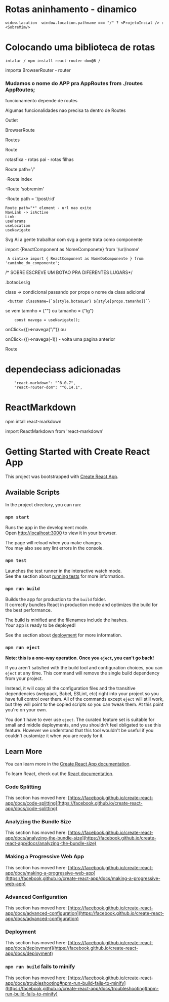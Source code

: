 # Rotas aninhamento - dinamico

    widow.lacation  window.location.pathname === "/" ? <ProjetoIncial /> : <SobreMim/>
     
# Colocando uma biblioteca de rotas  
    intalar / npm install react-router-dom@6 /

importa BrowserRouter - router 

<h3>Mudamos o nome do APP pra AppRoutes from ./routes AppRoutes;</h3>

funcionamento depende de routes

Algumas funcionalidades nao precisa ta dentro de Routes


Outlet

BrowserRoute

Routes

Route 

rotasfixa - rotas pai - rotas  filhas

Route path='/'

-Route index 

-Route 'sobremim'

-Route path = '/post/:id'



    Route path="*" element - url nao exite
    NavLink -> isActive
    Link-
    useParams
    useLocation
    useNavigate


Svg Ai a gente trabalhar com svg a gente trata como componente

import {ReactComponent as NomeComponete} from '/url/nome'

     A sintaxe import { ReactComponent as NomeDoComponente } from 'caminho_do_componente';


/* SOBRE ESCREVE UM BOTAO PRA DIFERENTES LUGARS*/

.botaoLer.lg

class -> condicional passando por props o nome da class adicional 

     <button className={`${style.botaoLer} ${style[props.tamanho]}`} 

se vem tamnho = {""} ou tamanho = {"lg"}


        const navega = useNavigate();
onClick={()=>navega("/")} 
 ou

onClick={()=>navega(-1)} - volta uma pagina anterior 



Route 

# dependeciass adicionadas

        "react-markdown": "^8.0.7",
        "react-router-dom": "^6.14.1",


# ReactMarkdown
 npm intall react-markdown

 import ReactMarkdown from 'react-markdown'


# Getting Started with Create React App

This project was bootstrapped with [Create React App](https://github.com/facebook/create-react-app).

## Available Scripts

In the project directory, you can run:

### `npm start`

Runs the app in the development mode.\
Open [http://localhost:3000](http://localhost:3000) to view it in your browser.

The page will reload when you make changes.\
You may also see any lint errors in the console.

### `npm test`

Launches the test runner in the interactive watch mode.\
See the section about [running tests](https://facebook.github.io/create-react-app/docs/running-tests) for more information.

### `npm run build`

Builds the app for production to the `build` folder.\
It correctly bundles React in production mode and optimizes the build for the best performance.

The build is minified and the filenames include the hashes.\
Your app is ready to be deployed!

See the section about [deployment](https://facebook.github.io/create-react-app/docs/deployment) for more information.

### `npm run eject`

**Note: this is a one-way operation. Once you `eject`, you can't go back!**

If you aren't satisfied with the build tool and configuration choices, you can `eject` at any time. This command will remove the single build dependency from your project.

Instead, it will copy all the configuration files and the transitive dependencies (webpack, Babel, ESLint, etc) right into your project so you have full control over them. All of the commands except `eject` will still work, but they will point to the copied scripts so you can tweak them. At this point you're on your own.

You don't have to ever use `eject`. The curated feature set is suitable for small and middle deployments, and you shouldn't feel obligated to use this feature. However we understand that this tool wouldn't be useful if you couldn't customize it when you are ready for it.

## Learn More

You can learn more in the [Create React App documentation](https://facebook.github.io/create-react-app/docs/getting-started).

To learn React, check out the [React documentation](https://reactjs.org/).

### Code Splitting

This section has moved here: [https://facebook.github.io/create-react-app/docs/code-splitting](https://facebook.github.io/create-react-app/docs/code-splitting)

### Analyzing the Bundle Size

This section has moved here: [https://facebook.github.io/create-react-app/docs/analyzing-the-bundle-size](https://facebook.github.io/create-react-app/docs/analyzing-the-bundle-size)

### Making a Progressive Web App

This section has moved here: [https://facebook.github.io/create-react-app/docs/making-a-progressive-web-app](https://facebook.github.io/create-react-app/docs/making-a-progressive-web-app)

### Advanced Configuration

This section has moved here: [https://facebook.github.io/create-react-app/docs/advanced-configuration](https://facebook.github.io/create-react-app/docs/advanced-configuration)

### Deployment

This section has moved here: [https://facebook.github.io/create-react-app/docs/deployment](https://facebook.github.io/create-react-app/docs/deployment)

### `npm run build` fails to minify

This section has moved here: [https://facebook.github.io/create-react-app/docs/troubleshooting#npm-run-build-fails-to-minify](https://facebook.github.io/create-react-app/docs/troubleshooting#npm-run-build-fails-to-minify)
